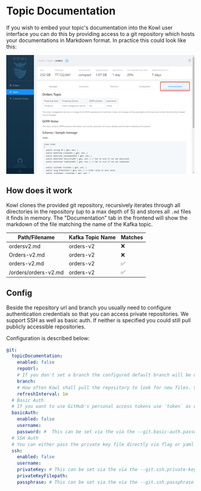 # Topic Documentation

If you wish to embed your topic's documentation into the Kowl user interface you can do this by providing access to a git repository which hosts your documentations in Markdown format. In practice this could look like this:

![Kowl Topic documentation embedded](/docs/assets/topic-documentation.png)

## How does it work

Kowl clones the provided git repository, recursively iterates through all directories in the repository (up to a max depth of 5) and stores all `.md` files it finds in memory.
The "Documentation" tab in the frontend will show the markdown of the file matching the name of the Kafka topic.

| Path/Filename        | Kafka Topic Name | Matches            |
| -------------------- | ---------------- | ------------------ |
| ordersv2.md          | orders-v2        | :x:                |
| Orders-v2.md         | orders-v2        | :x:                |
| orders-v2.md         | orders-v2        | :white_check_mark: |
| /orders/orders-v2.md | orders-v2        | :white_check_mark: |

## Config

Beside the repository url and branch you usually need to configure authentication credentials so that you can access private repositories. We support SSH as well as basic auth. If neither is specified you could still pull publicly accessible repositories.

Configuration is described below:

```yaml
git:
  topicDocumentation:
    enabled: false
    repoUrl:
    # If you don't set a branch the configured default branch will be used
    branch:
    # How often Kowl shall pull the repository to look for new files. Set 0 to disable periodic pulls
    refreshInterval: 1m
  # Basic Auth
  # If you want to use GitHub's personal access tokens use `token` as username and pass the token as password
  basicAuth:
    enabled: false
    username:
    password: #  This can be set via the via the --git.basic-auth.password flag as well
  # SSH Auth
  # You can either pass the private key file directly via flag or yaml config or refer to a mounted key file
  ssh:
    enabled: false
    username:
    privateKey: # This can be set via the via the --git.ssh.private-key flag as well
    privateKeyFilepath:
    passphrase: # This can be set via the via the --git.ssh.passphrase flag as well
```
